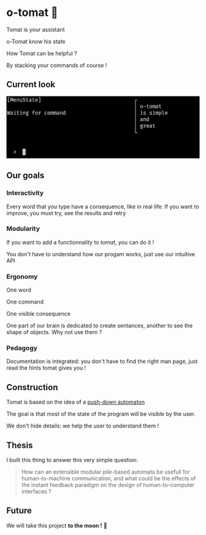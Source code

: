 # o-tomat 🍅


Tomat is your assistant

o-Tomat know his state

How Tomat can be helpful ?

By stacking your commands of course !

## Current look
![o-tomat screenshot 1](screenshots/1.png)

## Our goals

### Interactivity
Every word that you type have a consequence, like in real life:
If you want to improve, you must try, see the results and retry

### Modularity

If you want to add a functionnality to *tomat*, you can do it !

You don't have to understand how our progam works, just use our intuitive API

### Ergonomy

One word

One command

One visible consequence

One part of our brain is dedicated to create sentances, another to see the shape of objects. Why not use them ?

### Pedagogy

Documentation is integrated: you don't have to find the right man page, just read the hints tomat gives you !


## Construction
Tomat is based on the idea of a [push-down automaton](https://en.wikipedia.org/wiki/Pushdown_automaton)

The goal is that most of the state of the program will be visible by the user.

We don't hide details: we help the user to understand them !

## Thesis

I built this thing to answer this very simple question:

> How can an extensible modular pile-based automata be usefull for human-to-machine communication, and what could be the effects of the instant feedback paradigm on the design of human-to-computer interfaces ?

## Future

We will take this project **to the moon !** 🚀
